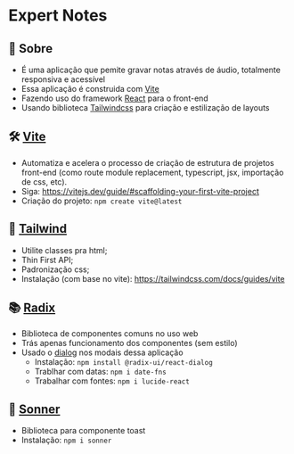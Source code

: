 # Expert Notes

## 🚧 Sobre

- É uma aplicação que pemite gravar notas através de áudio, totalmente responsiva e acessível
- Essa aplicação é construida com [Vite](https://vitejs.dev/)
- Fazendo uso do framework [React](https://react.dev/) para o front-end
- Usando biblioteca [Tailwindcss](https://tailwindcss.com/) para criação e estilização de layouts

## 🛠️ [Vite](https://vitejs.dev/)

- Automatiza e acelera o processo de criação de estrutura de projetos front-end (como route module replacement, typescript, jsx, importação de css, etc).
- Siga: https://vitejs.dev/guide/#scaffolding-your-first-vite-project
- Criação do projeto: `npm create vite@latest`

## 🎨 [Tailwind](https://tailwindcss.com/)

- Utilite classes pra html;
- Thin First API;
- Padronização css;
- Instalação (com base no vite): https://tailwindcss.com/docs/guides/vite

## 📚 [Radix](https://www.radix-ui.com/)

- Biblioteca de componentes comuns no uso web
- Trás apenas funcionamento dos componentes (sem estilo)
- Usado o [dialog](https://www.radix-ui.com/primitives/docs/components/dialog) nos modais dessa aplicação
  - Instalação: `npm install @radix-ui/react-dialog`
  - Trablhar com datas: `npm i date-fns`
  - Trabalhar com fontes: `npm i lucide-react`

## 🍞 [Sonner](https://sonner.emilkowal.ski/)

- Biblioteca para componente toast
- Instalação: `npm i sonner`
